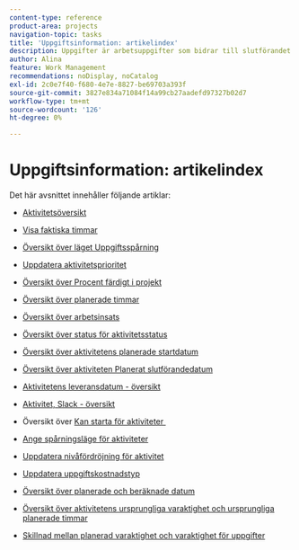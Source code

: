 ```yaml
---
content-type: reference
product-area: projects
navigation-topic: tasks
title: 'Uppgiftsinformation: artikelindex'
description: Uppgifter är arbetsuppgifter som bidrar till slutförandet av ett projekt i Adobe Workfront. Läs mer om uppgiftsinformation i följande artiklar.
author: Alina
feature: Work Management
recommendations: noDisplay, noCatalog
exl-id: 2c0e7f40-f680-4e7e-8827-be69703a393f
source-git-commit: 3827e834a71084f14a99cb27aadefd97327b02d7
workflow-type: tm+mt
source-wordcount: '126'
ht-degree: 0%

---
```


# Uppgiftsinformation: artikelindex

<!-- Audited: 5/2025 -->

Det här avsnittet innehåller följande artiklar:

* [Aktivitetsöversikt](../../../manage-work/tasks/task-information/tasks-overview.md)
* [Visa faktiska timmar](../../../manage-work/tasks/task-information/actual-hours.md)
* [Översikt över läget Uppgiftsspårning](../../../manage-work/tasks/task-information/task-tracking-mode.md)
* [Uppdatera aktivitetsprioritet](../../../manage-work/tasks/task-information/task-priority.md)
* [Översikt över Procent färdigt i projekt](../../../manage-work/tasks/task-information/project-percent-complete.md)
* [Översikt över planerade timmar](../../../manage-work/tasks/task-information/planned-hours.md)
* [Översikt över arbetsinsats](../../../manage-work/tasks/task-information/work-effort.md)
* [Översikt över status för aktivitetsstatus](../../../manage-work/tasks/task-information/task-progress-status.md)
* [Översikt över aktivitetens planerade startdatum](../../../manage-work/tasks/task-information/task-planned-start-date.md)
* [Översikt över aktiviteten Planerat slutförandedatum](../../../manage-work/tasks/task-information/task-planned-completion-date.md)
* [Aktivitetens leveransdatum - översikt](../../../manage-work/tasks/task-information/handoff-task-date.md)
* [Aktivitet, Slack - översikt](../../../manage-work/tasks/task-information/task-slack-date.md)
* Översikt över [&#x200B; Kan starta för aktiviteter &#x200B;](../../../manage-work/tasks/task-information/can-start-task-overview.md)
* [Ange spårningsläge för aktiviteter](../../../manage-work/tasks/task-information/set-tracking-mode-for-tasks.md)
* [Uppdatera nivåfördröjning för aktivitet](../../../manage-work/tasks/task-information/task-leveling-delay.md)
* [Uppdatera uppgiftskostnadstyp](../../../manage-work/tasks/task-information/update-task-cost-type.md)
* [Översikt över planerade och beräknade datum](../../../manage-work/tasks/task-information/differentiate-projected-estimated-dates.md)
* [Översikt över aktivitetens ursprungliga varaktighet och ursprungliga planerade timmar](../../../manage-work/tasks/task-information/task-original-duration-and-original-planned-hours.md)
* [Skillnad mellan planerad varaktighet och varaktighet för uppgifter](../../../manage-work/tasks/task-information/planned-duration-vs-duration-for-tasks.md)

  <!--
  <li><a href="../../../manage-work/tasks/task-information/project-task-issue-dates.md">Overview of project, task, and issue dates</a> </li>
  -->
